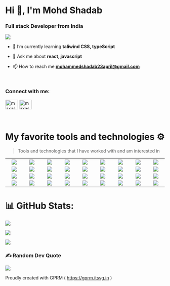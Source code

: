 <h1 align="left">Hi 👋, I'm Mohd Shadab</h1>
<h3 align="left">Full stack Developer from India</h3>

[![](https://visitcount.itsvg.in/api?id=MAXASSASSINS&icon=5&color=1)](https://visitcount.itsvg.in)

- 🌱 I’m currently learning **taliwind CSS, typeScript**

- 💬 Ask me about **react, javascript**

- 📫 How to reach me **mohammedshadab23april@gmail.com**

<br>

<h3 align="left">Connect with me:</h3>
<p align="left">

<a href="https://www.leetcode.com/maxassassins" target="blank"><img align="center" src="https://raw.githubusercontent.com/rahuldkjain/github-profile-readme-generator/master/src/images/icons/Social/leet-code.svg" alt="maxassassins" height="30" width="40" /></a>
<a href="https://auth.geeksforgeeks.org/user/maxassassin" target="blank"><img align="center" src="https://raw.githubusercontent.com/rahuldkjain/github-profile-readme-generator/master/src/images/icons/Social/geeks-for-geeks.svg" alt="maxassassin" height="30" width="40" /></a>
</p>

<br>


#  My favorite tools and technologies ⚙️
> Tools and technologies that I have worked with and am interested in 

<table>

  <tr>
  <!-- C -->
  <td align="center" width="96">
    <img 
    src="https://res.cloudinary.com/dyod45bn8/image/upload/v1676227978/My_Github_Profile/icons8-c-programming-96_es679w.png" 
    max-width="65" max-height="65" />
  </td>

  <!-- C++ -->
  <td align="center" width="96">
    <img 
    src="https://res.cloudinary.com/dyod45bn8/image/upload/v1676227977/My_Github_Profile/cpp-icon_t0nptw.svg" max-width="65" max-height="65" />
  </td>

  <!-- Java -->
  <td align="center" width="96">
    <img 
    src="https://res.cloudinary.com/dyod45bn8/image/upload/v1676227979/My_Github_Profile/java-icon_rwaylx.svg" max-width="65" max-height="65" />
  </td>

  <!-- Python -->
  <td align="center" width="96">
    <img 
    src="https://res.cloudinary.com/dyod45bn8/image/upload/v1676227981/My_Github_Profile/python-icon_zo72dl.svg" max-width="65" max-height="65" />
  </td>

  <!-- HTML -->
  <td align="center" width="96">
    <img 
    src="https://res.cloudinary.com/dyod45bn8/image/upload/v1676300204/My_Github_Profile/html_ubptze.png" max-width="65" max-height="65" />
  </td>

  <!-- CSS -->
  <td align="center" width="96">
    <img 
    src="https://res.cloudinary.com/dyod45bn8/image/upload/v1676300112/My_Github_Profile/css3_ft82g9.png" max-width="65" max-height="65" />
  </td>

  <!-- Bootstrap -->
  <td align="center" width="96">
    <img 
    src="https://res.cloudinary.com/dyod45bn8/image/upload/v1676302452/My_Github_Profile/bootstrap-framework-logo_b53ou9.png" max-width="65" max-height="65" />
  </td>

  <!-- SASS -->
  <td align="center" width="96">
    <img 
    src="https://res.cloudinary.com/dyod45bn8/image/upload/v1676227983/My_Github_Profile/sass-icon_cclhok.svg" max-width="65" max-height="65" />
  </td>

  <!-- tailwind CSS -->
  <td align="center" width="96">
    <img 
    src="https://res.cloudinary.com/dyod45bn8/image/upload/v1676302100/My_Github_Profile/tailwind-css_qon5ll.svg" max-width="65" max-height="65" />
  </td>
  
  </tr>

  <tr>

  <!-- JavaScript -->
  <td align="center" width="96">
    <img 
    src="https://res.cloudinary.com/dyod45bn8/image/upload/v1676227980/My_Github_Profile/js-icon_rmpr90.svg" max-width="65" max-height="65" />
  </td>

  <!-- jquery -->
  <td align="center" width="96">
    <img 
    src="https://res.cloudinary.com/dyod45bn8/image/upload/v1676227980/My_Github_Profile/jquery_icon-1320185152994214115_xrwbtk.svg" max-width="65" max-height="65" />
  </td>


  <!-- TypeScript -->
  <td align="center" width="96">
    <img 
    src="https://res.cloudinary.com/dyod45bn8/image/upload/v1676227983/My_Github_Profile/ts-icon_jgteov.svg" max-width="65" max-height="65" />
  </td>

  <!-- chart.js -->
  <td align="center" width="96">
    <img 
    src="https://res.cloudinary.com/dyod45bn8/image/upload/v1676227976/My_Github_Profile/chartjs-logo-1_zepx2u.svg" max-width="65" max-height="65" />
  </td>

  <!-- Draft.js -->
  <td align="center" width="96">
    <img 
    src="https://res.cloudinary.com/dyod45bn8/image/upload/v1676303561/My_Github_Profile/draftjs-logo_mbp0vl.svg" max-width="65" max-height="65" />
  </td>

  <!-- React -->
  <td align="center" width="96">
    <img 
    src="https://res.cloudinary.com/dyod45bn8/image/upload/v1676227981/My_Github_Profile/react-icon_zbhg7b.svg" max-width="65" max-height="65" />
  </td>

  <!-- Redux -->
  <td align="center" width="96">
    <img 
    src="https://res.cloudinary.com/dyod45bn8/image/upload/v1676227982/My_Github_Profile/redux-icon_xxadkv.svg" max-width="65" max-height="65" />
  </td>

  <!-- React Router -->
  <td align="center" width="96">
    <img 
    src="https://res.cloudinary.com/dyod45bn8/image/upload/v1676227982/My_Github_Profile/react-router-mark-color_a8m25h.png" max-width="65" max-height="65" />
  </td>

  <!-- Material UI -->
  <td align="center" width="96">
    <img 
    src="https://res.cloudinary.com/dyod45bn8/image/upload/v1676304552/My_Github_Profile/MUI_auew57.png" max-width="65" max-height="65" />
  </td>
  
  </tr>
  
  <tr>
  <!-- NodeJS -->
  <td align="center" width="96">
    <img 
    src="https://res.cloudinary.com/dyod45bn8/image/upload/v1676304076/My_Github_Profile/node-js_duxg8w.svg" max-width="65" max-height="65" />
  </td>
   <!-- Express -->
  <td align="center" width="96">
    <img 
    src="https://res.cloudinary.com/dyod45bn8/image/upload/v1676227977/My_Github_Profile/express_dkdklp.webp" max-width="65" max-height="65" />
  </td>

  <!-- npm -->
  <td align="center" width="96">
    <img 
    src="https://res.cloudinary.com/dyod45bn8/image/upload/v1676227981/My_Github_Profile/npm_jttof1.png" max-width="65" max-height="65" />
  </td>

  <!-- MongoDB -->
  <td align="center" width="96">
    <img 
    src="https://res.cloudinary.com/dyod45bn8/image/upload/v1676227981/My_Github_Profile/mongodb_cmfuvb.svg" max-width="65" max-height="65" />
  </td>

  <!-- MySQL -->
  <td align="center" width="96">
    <img 
    src="https://res.cloudinary.com/dyod45bn8/image/upload/v1676227981/My_Github_Profile/mysql-icon_n0jwhy.svg" max-width="65" max-height="65" />
  </td>

  <!-- Git -->
  <td align="center" width="96">
    <img 
    src="https://res.cloudinary.com/dyod45bn8/image/upload/v1676301157/My_Github_Profile/git_iwpx3j.svg" max-width="65" max-height="65" />
  </td>

  <!-- GitHub -->
  <td align="center" width="96">
    <img 
    src="https://res.cloudinary.com/dyod45bn8/image/upload/v1676227978/My_Github_Profile/github-icon_wuyhfe.svg" max-width="65" max-height="65" />
  </td>

  <!-- socket.io -->
  <td align="center" width="96">
    <img 
    src="https://res.cloudinary.com/dyod45bn8/image/upload/v1676227983/My_Github_Profile/socket_io_xopltx.svg" max-width="65" max-height="65" />
  </td>

  <!-- Babel -->
  <td align="center" width="96">
    <img 
    src="https://res.cloudinary.com/dyod45bn8/image/upload/v1676227977/My_Github_Profile/babel_oz1ofv.svg" max-width="65" max-height="65" />
  </td>

  </tr>

  <tr>

  <!-- Postman -->
  <td align="center" width="96">
    <img 
    src="https://res.cloudinary.com/dyod45bn8/image/upload/v1676304870/My_Github_Profile/postman_anbuda.svg" max-width="65" max-height="65" />
  </td>

  <!-- Figma -->
  <td align="center" width="96">
    <img 
    src="https://res.cloudinary.com/dyod45bn8/image/upload/v1676227978/My_Github_Profile/figma-logo_qlm8bg.png" max-width="65" max-height="65" />
  </td>

  <!-- Adobe XD -->
  <td align="center" width="96">
    <img 
    src="https://res.cloudinary.com/dyod45bn8/image/upload/v1676227974/My_Github_Profile/adobe-xd_bdfwh9.svg" max-width="65" max-height="65" />
  </td>

  <!-- Adobe Illustrator -->
  <td align="center" width="96">
    <img 
    src="https://res.cloudinary.com/dyod45bn8/image/upload/v1676227975/My_Github_Profile/adobe-illustrator_vd7tyy.svg" max-width="65" max-height="65" />
  </td>

  <!-- Adobe Premiere Pro -->
  <td align="center" width="96">
    <img 
    src="https://res.cloudinary.com/dyod45bn8/image/upload/v1676305386/My_Github_Profile/adobe-premiere-pro_pgarsv.svg" max-width="65" max-height="65" />
  </td>

  <!-- Adobe After Effects -->
  <td align="center" width="96">
    <img 
    src="https://res.cloudinary.com/dyod45bn8/image/upload/v1676227974/My_Github_Profile/adobe-after-effects_u4oc3i.svg" max-width="65" max-height="65" />
  </td>

  <!-- Blender -->
  <td align="center" width="96">
    <img 
    src="https://res.cloudinary.com/dyod45bn8/image/upload/v1676227977/My_Github_Profile/blender-logo_ui98oq.png" max-width="65" max-height="65" />
  </td>

  <!-- Canva -->
  <td align="center" width="96">
    <img 
    src="https://res.cloudinary.com/dyod45bn8/image/upload/v1676227979/My_Github_Profile/icons8-canva_dlnfuz.svg" max-width="65" max-height="65" />
  </td>

  <!-- Notion -->
  <td align="center" width="96">
    <img 
    src="https://res.cloudinary.com/dyod45bn8/image/upload/v1676305569/My_Github_Profile/notion_rzp5go.svg" max-width="65" max-height="65" />
  </td>



  </tr>


</table>

<!-- ![C](https://img.shields.io/badge/c-%2300599C.svg?style=for-the-badge&logo=c&logoColor=white)
![C++](https://img.shields.io/badge/c++-%2300599C.svg?style=for-the-badge&logo=c%2B%2B&logoColor=white) ![CSS3](https://img.shields.io/badge/css3-%231572B6.svg?style=for-the-badge&logo=css3&logoColor=white) ![HTML5](https://img.shields.io/badge/html5-%23E34F26.svg?style=for-the-badge&logo=html5&logoColor=white) ![Java](https://img.shields.io/badge/java-%23ED8B00.svg?style=for-the-badge&logo=java&logoColor=white) ![JavaScript](https://img.shields.io/badge/javascript-%23323330.svg?style=for-the-badge&logo=javascript&logoColor=%23F7DF1E) ![Python](https://img.shields.io/badge/python-3670A0?style=for-the-badge&logo=python&logoColor=ffdd54) ![TypeScript](https://img.shields.io/badge/typescript-%23007ACC.svg?style=for-the-badge&logo=typescript&logoColor=white) ![Chart.js](https://img.shields.io/badge/chart.js-F5788D.svg?style=for-the-badge&logo=chart.js&logoColor=white) ![Express.js](https://img.shields.io/badge/express.js-%23404d59.svg?style=for-the-badge&logo=express&logoColor=%2361DAFB) ![NPM](https://img.shields.io/badge/NPM-%23000000.svg?style=for-the-badge&logo=npm&logoColor=white) ![jQuery](https://img.shields.io/badge/jquery-%230769AD.svg?style=for-the-badge&logo=jquery&logoColor=white) ![NodeJS](https://img.shields.io/badge/node.js-6DA55F?style=for-the-badge&logo=node.js&logoColor=white) ![React](https://img.shields.io/badge/react-%2320232a.svg?style=for-the-badge&logo=react&logoColor=%2361DAFB) ![Pug](https://img.shields.io/badge/Pug-FFF?style=for-the-badge&logo=pug&logoColor=A86454) ![React Router](https://img.shields.io/badge/React_Router-CA4245?style=for-the-badge&logo=react-router&logoColor=white) ![Redux](https://img.shields.io/badge/redux-%23593d88.svg?style=for-the-badge&logo=redux&logoColor=white) ![SASS](https://img.shields.io/badge/SASS-hotpink.svg?style=for-the-badge&logo=SASS&logoColor=white) ![Socket.io](https://img.shields.io/badge/Socket.io-black?style=for-the-badge&logo=socket.io&badgeColor=010101) ![TailwindCSS](https://img.shields.io/badge/tailwindcss-%2338B2AC.svg?style=for-the-badge&logo=tailwind-css&logoColor=white) ![Bootstrap](https://img.shields.io/badge/bootstrap-%23563D7C.svg?style=for-the-badge&logo=bootstrap&logoColor=white) ![MongoDB](https://img.shields.io/badge/MongoDB-%234ea94b.svg?style=for-the-badge&logo=mongodb&logoColor=white) ![MySQL](https://img.shields.io/badge/mysql-%2300f.svg?style=for-the-badge&logo=mysql&logoColor=white) ![Adobe After Effects](https://img.shields.io/badge/Adobe%20After%20Effects-9999FF.svg?style=for-the-badge&logo=Adobe%20After%20Effects&logoColor=white) ![Adobe Illustrator](https://img.shields.io/badge/adobeillustrator-%23FF9A00.svg?style=for-the-badge&logo=adobeillustrator&logoColor=white) ![Adobe XD](https://img.shields.io/badge/Adobe%20XD-470137?style=for-the-badge&logo=Adobe%20XD&logoColor=#FF61F6) 	![Figma](https://img.shields.io/badge/figma-%23F24E1E.svg?style=for-the-badge&logo=figma&logoColor=white) ![Canva](https://img.shields.io/badge/Canva-%2300C4CC.svg?style=for-the-badge&logo=Canva&logoColor=white) ![Blender](https://img.shields.io/badge/blender-%23F5792A.svg?style=for-the-badge&logo=blender&logoColor=white) ![Adobe Premiere Pro](https://img.shields.io/badge/Adobe%20Premiere%20Pro-9999FF.svg?style=for-the-badge&logo=Adobe%20Premiere%20Pro&logoColor=white) ![Postman](https://img.shields.io/badge/Postman-FF6C37?style=for-the-badge&logo=postman&logoColor=white) ![Babel](https://img.shields.io/badge/Babel-F9DC3e?style=for-the-badge&logo=babel&logoColor=black) ![Notion](https://img.shields.io/badge/Notion-%23000000.svg?style=for-the-badge&logo=notion&logoColor=white) ![MUI](https://img.shields.io/badge/MUI-%230081CB.svg?style=for-the-badge&logo=material-ui&logoColor=white) -->


# 📊 GitHub Stats:
![](https://github-readme-stats.vercel.app/api?username=MAXASSASSINS&theme=radical&hide_border=false&include_all_commits=false&count_private=false)<br/>

![](https://github-readme-streak-stats.herokuapp.com/?user=MAXASSASSINS&theme=radical&hide_border=false)<br/>

![](https://github-readme-stats.vercel.app/api/top-langs/?username=MAXASSASSINS&theme=radical&hide_border=false&include_all_commits=false&count_private=false&layout=compact)

### ✍️ Random Dev Quote
![](https://quotes-github-readme.vercel.app/api?type=horizontal&theme=radical)

Proudly created with GPRM ( https://gprm.itsvg.in )
